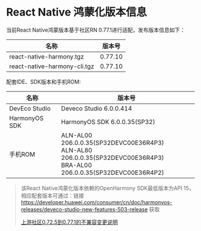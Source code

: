 # React Native 鸿蒙化版本信息

当前React Native鸿蒙版本基于社区RN 0.77.1进行适配，发布版本信息如下：

| 名称                          | 版本号                            |
| ----------------------------- | -------------------------------|
| react-native-harmony.tgz        | 0.77.10 |
| react-native-harmony-cli.tgz    | 0.77.10 |

配套IDE、SDK版本和手机ROM:

| 名称                          | 版本号                            |
| ----------------------------- | -------------------------------|
| DevEco Studio     | Deveco Studio 6.0.0.414 |
| HarmonyOS SDK     | HarmonyOS SDK 6.0.0.35(SP32) |
| 手机ROM           | ALN-AL00 206.0.0.35(SP32DEVC00E36R4P3) <br> ALN-AL80 206.0.0.35(SP32DEVC00E36R4P3) <br> BRA-AL00 206.0.0.35(SP32DEVC00E36R4P2) |

> 该React Native鸿蒙化版本依赖的OpenHarmony SDK最低版本为API 15，相应配套版本可通过：链接 https://developer.huawei.com/consumer/cn/doc/harmonyos-releases/deveco-studio-new-features-503-release 获取
>
> [上游社区0.72.5到0.77.1的不兼容变更说明](../上游社区非兼容变更.md)